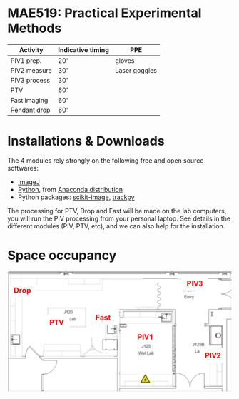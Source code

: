 # MAE519: Practical Experimental Methods

| Activity | Indicative timing | PPE |
|---|---|---|
|PIV1 prep. | 20' | gloves |
|PIV2 measure | 30' | Laser goggles|
|PIV3 process | 30'| |
|PTV | 60' | |
|Fast imaging | 60' | |
|Pendant drop | 60' | |

# Installations & Downloads
The 4 modules rely strongly on the following free and open source softwares:
- [ImageJ](https://fiji.sc/)
- [Python](https://www.python.org/), from [Anaconda distribution](https://www.anaconda.com/)
- Python packages: [scikit-image](https://scikit-image.org/), [trackpy](http://soft-matter.github.io/trackpy/)

The processing for PTV, Drop and Fast will be made on the lab computers, you will run the PIV processing from your personal laptop.
See details in the different modules (PIV, PTV, etc), and we can also help for the installation.

# Space occupancy
![Space occupancy](space_occupancy.png)
